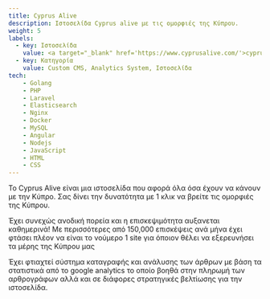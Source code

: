 ```yaml
---
title: Cyprus Alive
description: Ιστοσελίδα Cyprus alive με τις ομορφιές της Κύπρου.
weight: 5
labels:
  - key: Ιστοσελίδα
    value: <a target="_blank" href='https://www.cyprusalive.com/'>cyprusalive.com</a>
  - key: Κατηγορία
    value: Custom CMS, Analytics System, Ιστοσελίδα    
tech:
    - Golang
    - PHP
    - Laravel
    - Elasticsearch
    - Nginx
    - Docker
    - MySQL
    - Angular
    - Nodejs
    - JavaScript
    - HTML
    - CSS
---
```


To Cyprus Alive είναι μια ιστοσελίδα που αφορά όλα όσα έχουν να κάνουν με την Κύπρο. 
Σας δίνει την δυνατότητα με 1 κλικ να βρείτε τις ομορφιές της Κύπρου.

Έχει συνεχώς ανοδική πορεία και η επισκεψιμότητα αυξανεται καθημερινά! 
Με περισσότερες από 150,000 επισκέψεις ανά μήνα έχει φτάσει πλέον να είναι το νούμερο 1 site για όποιον θέλει να εξερευνήσει τα μέρης της Κύπρου μας


Έχει φτιαχτεί σύστημα καταγραφής και ανάλυσης των άρθρων με βάση τα στατιστικά από το google analytics το οποίο βοηθά στην πληρωμή των αρθρογράφων αλλά και σε διάφορες στρατηγικές βελτίωσης για την ιστοσελίδα.